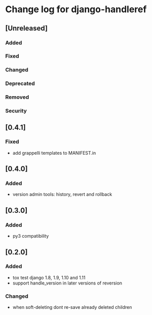 
# Change log for django-handleref

## [Unreleased]
### Added
### Fixed
### Changed
### Deprecated
### Removed
### Security

## [0.4.1]
### Fixed
- add grappelli templates to MANIFEST.in


## [0.4.0]
### Added
- version admin tools: history, revert and rollback


## [0.3.0]
### Added
- py3 compatibility


## [0.2.0]
### Added
- tox test django 1.8, 1.9, 1.10 and 1.11
- support handle_version in later versions of reversion
### Changed
- when soft-deleting dont re-save already deleted children
